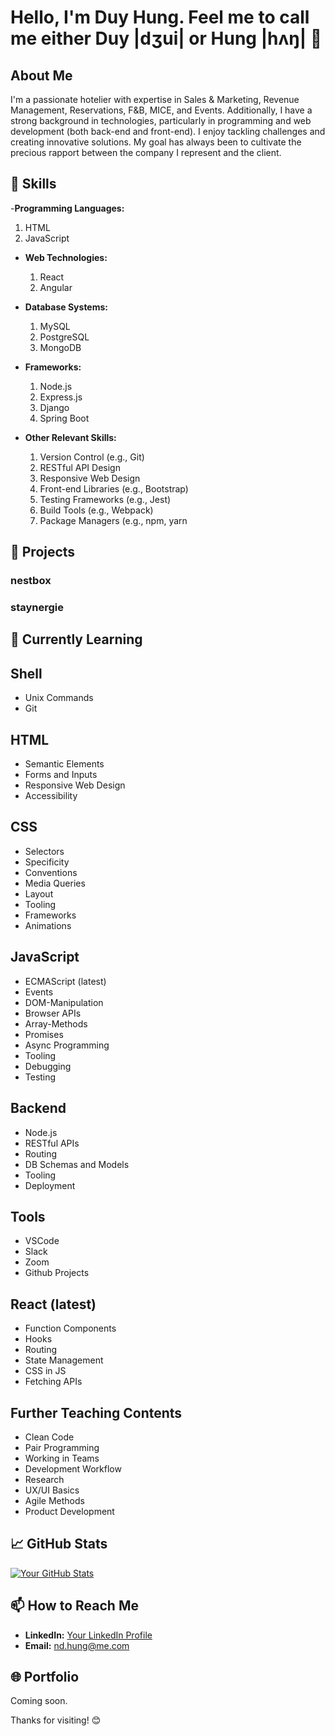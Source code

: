 # Hello, I'm Duy Hung. Feel me to call me either Duy |dʒui| or Hung |hʌŋ| 👋

## About Me

I'm a passionate hotelier with expertise in Sales & Marketing, Revenue Management, Reservations, F&B, MICE, and Events. Additionally, I have a strong background in technologies, particularly in programming and web development (both back-end and front-end). I enjoy tackling challenges and creating innovative solutions. My goal has always been to cultivate the precious rapport between the company I represent and the client.

## 🔧 Skills

-**Programming Languages:**
  1. HTML
  2. JavaScript

- **Web Technologies:**
  1. React
  2. Angular

- **Database Systems:**
  1. MySQL
  2. PostgreSQL
  3. MongoDB

- **Frameworks:**
  1. Node.js
  2. Express.js
  3. Django
  4. Spring Boot

- **Other Relevant Skills:**
  1. Version Control (e.g., Git)
  2. RESTful API Design
  3. Responsive Web Design
  4. Front-end Libraries (e.g., Bootstrap)
  5. Testing Frameworks (e.g., Jest)
  6. Build Tools (e.g., Webpack)
  7. Package Managers (e.g., npm, yarn

## 🚀 Projects

### nestbox


### staynergie


## 🌱 Currently Learning

## Shell
- Unix Commands
- Git

## HTML
- Semantic Elements
- Forms and Inputs
- Responsive Web Design
- Accessibility

## CSS
- Selectors
- Specificity
- Conventions
- Media Queries
- Layout
- Tooling
- Frameworks
- Animations

## JavaScript
- ECMAScript (latest)
- Events
- DOM-Manipulation
- Browser APIs
- Array-Methods
- Promises
- Async Programming
- Tooling
- Debugging
- Testing

## Backend
- Node.js
- RESTful APIs
- Routing
- DB Schemas and Models
- Tooling
- Deployment

## Tools
- VSCode
- Slack
- Zoom
- Github Projects

## React (latest)
- Function Components
- Hooks
- Routing
- State Management
- CSS in JS
- Fetching APIs

## Further Teaching Contents
- Clean Code
- Pair Programming
- Working in Teams
- Development Workflow
- Research
- UX/UI Basics
- Agile Methods
- Product Development


## 📈 GitHub Stats

[![Your GitHub Stats](https://github-readme-stats.vercel.app/api?username=your-username&show_icons=true&hide=prs&theme=radical)](https://github.com/anuraghazra/github-readme-stats)

## 📫 How to Reach Me

- **LinkedIn:** [Your LinkedIn Profile](https://www.linkedin.com/public-profile/settings?lipi=urn%3Ali%3Apage%3Ad_flagship3_profile_self_edit_contact-info%3BqO0Kj3G0RDer0qTxCqi%2Bpw%3D%3D)
- **Email:** nd.hung@me.com

## 🌐 Portfolio

Coming soon.

Thanks for visiting! 😊

